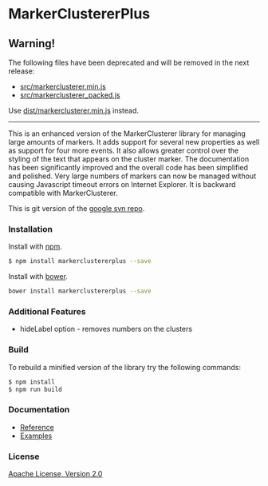 # MarkerClustererPlus

## Warning!

The following files have been deprecated and will be removed in the next release:
* [src/markerclusterer.min.js](https://github.com/mahnunchik/markerclustererplus/blob/master/src/markerclusterer.min.js)
* [src/markerclusterer_packed.js](https://github.com/mahnunchik/markerclustererplus/blob/master/src/markerclusterer_packed.js)

Use [dist/markerclusterer.min.js](https://github.com/mahnunchik/markerclustererplus/blob/master/dist/markerclusterer.min.js) instead.

---

This is an enhanced version of the MarkerClusterer library for managing large amounts of markers. It adds support for several new properties as well as support for four more events. It also allows greater control over the styling of the text that appears on the cluster marker. The documentation has been significantly improved and the overall code has been simplified and polished. Very large numbers of markers can now be managed without causing Javascript timeout errors on Internet Explorer. It is backward compatible with MarkerClusterer.

This is git version of the [google svn repo](http://google-maps-utility-library-v3.googlecode.com/svn/trunk/markerclustererplus/).

### Installation

Install with [npm](https://www.npmjs.com/).

```bash
$ npm install markerclustererplus --save
```

Install with [bower](http://bower.io).

```bash 
bower install markerclustererplus --save
```
  		  
### Additional Features

* hideLabel option - removes numbers on the clusters

### Build

To rebuild a minified version of the library try the following commands:

```bash
$ npm install
$ npm run build
```
### Documentation

* [Reference](http://htmlpreview.github.io/?https://github.com/mahnunchik/markerclustererplus/blob/master/docs/reference.html)
* [Examples](http://htmlpreview.github.io/?https://github.com/mahnunchik/markerclustererplus/blob/master/docs/examples.html)

### License

[Apache License, Version 2.0](http://opensource.org/licenses/Apache-2.0)
